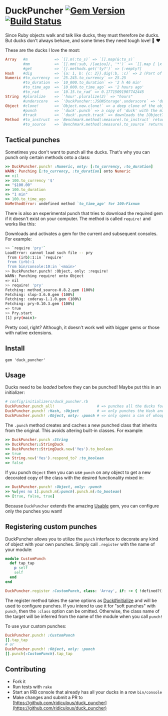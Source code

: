 # DuckPuncher [![Gem Version](https://badge.fury.io/rb/duck_puncher.svg)](http://badge.fury.io/rb/duck_puncher)  [![Build Status](https://travis-ci.org/ridiculous/duck_puncher.svg)](https://travis-ci.org/ridiculous/duck_puncher)

Since Ruby objects walk and talk like ducks, they must therefore _be_ ducks. But ducks don't always behave, and some times they need
tough love! :punch: :heart:

These are the ducks I love the most:

```ruby
Array   #m            => `[].m(:to_s)` => `[].map(&:to_s)` 
        #mm           => `[].mm(:sub, /[aeiou]/, '*')` => `[].map { |x| x.sub(/[aeiou]/, '*') }` 
        #get          => `[].methods.get('ty?')` => [:empty?] 
Hash    #dig          => `{a: 1, b: {c: 2}}.dig(:b, :c)` => 2 (Part of standard lib in Ruby >= 2.3)
Numeric #to_currency  => `25.245.to_currency` => 25.25 
        #to_duration  => `10_000.to_duration` => '2 h 46 min'
        #to_time_ago  => `10_000.to_time_ago` => '2 hours ago'
        #to_rad       => `10.15.to_rad` => 0.17715091907742445
String  #pluralize    => `'hour'.pluralize(2)` => "hours"
        #underscore   => `'DuckPuncher::JSONStorage'.underscore` => 'duck_puncher/json_storage'
Object  #clone!       => `Object.new.clone!` => a deep clone of the object (using Marshal.dump)
        #punch        => `'duck'.punch` => a copy of 'duck' with the mixed String punches
        #track        => `'duck'.punch.track` => downloads the [ObjectTracker](https://github.com/ridiculous/object_tracker) gem if it's not available and starts tracking this object
Method  #to_instruct  => `Benchmark.method(:measure).to_instruct` returns the Ruby VM instruction sequence for the method
        #to_source    => `Benchmark.method(:measure).to_source` returns the method definition as a string
```

## Tactical punches

Sometimes you don't want to punch all the ducks. That's why you can punch only certain methods onto a class:

```ruby
>> DuckPuncher.punch! :Numeric, only: [:to_currency, :to_duration]
WARN: Punching [:to_currency, :to_duration] onto Numeric
=> nil
>> 100.to_currency '$'
=> "$100.00"
>> 100.to_duration
=> "1 min"
>> 100.to_time_ago
NoMethodError: undefined method `to_time_ago' for 100:Fixnum
```

There is also an experimental punch that tries to download the required gem if it doesn't exist on your computer. The
method is called `require!` and works like this:

Downloads and activates a gem for the current and subsequent consoles. For example:

```bash
>> `require 'pry'` 
LoadError: cannot load such file -- pry
 from (irb):1:in `require'
 from (irb):1
 from bin/console:10:in `<main>'
>> DuckPuncher.punch! :Object, only: :require!
WARN: Punching require! onto Object
=> nil
>> require! 'pry'
Fetching: method_source-0.8.2.gem (100%)
Fetching: slop-3.6.0.gem (100%)
Fetching: coderay-1.1.0.gem (100%)
Fetching: pry-0.10.3.gem (100%)
=> true
>> Pry.start
[1] pry(main)>
```

Pretty cool, right? Although, it doesn't work well with bigger gems or those with native extensions.

## Install

    gem 'duck_puncher'

## Usage

Ducks need to be _loaded_ before they can be punched! Maybe put this in an initializer:

```ruby
# config/initializers/duck_puncher.rb
DuckPuncher.punch_all!                   # => punches all the ducks forever
DuckPuncher.punch! :Hash, :Object        # => only punches the Hash and Object ducks
DuckPuncher.punch! :Object, only: :punch # => only opens a can of whoop ass! Define one method to rule them all
```

The `.punch` method creates and caches a new punched class that inherits from the original. This avoids altering built-in
classes. For example:

```ruby
>> DuckPuncher.punch :String
=> DuckPuncher::StringDuck
>> DuckPuncher::StringDuck.new('Yes').to_boolean
=> true
>> String.new('Yes').respond_to? :to_boolean
=> false
```

If you punch `Object` then you can use `punch` on any object to get a new decorated copy of the class with the desired
functionality mixed in:

```ruby
>> DuckPuncher.punch! :Object, only: :punch
>> %w[yes no 1].punch.m(:punch).punch.m(:to_boolean)
=> [true, false, true]
```

Because `DuckPuncher` extends the amazing [Usable](https://github.com/ridiculous/usable) gem, you can configure only the punches you want! 

## Registering custom punches

DuckPuncher allows you to utilize the `punch` interface to decorate any kind of object with your own punches. Simply call 
`.register` with the name of your module:

```ruby
module CustomPunch
  def tap_tap
    p self
    self
  end
end

DuckPuncher.register :CustomPunch, class: 'Array', if: -> { !defined?(::Rails) || Rails.env.development? } 
```

The register method takes the same options as [Duck#initialize](https://github.com/ridiculous/duck_puncher/blob/master/lib/duck_puncher/duck.rb#L11)
and will be used to configure punches. If you intend to use it for "soft punches" with `punch`, then the `:class` option can be omitted. 
Otherwise, the class name of the target will be inferred from the name of the module when you call `punch!`

To use your custom punches:

```ruby
DuckPuncher.punch! :CustomPunch
[].tap_tap
# or
DuckPuncher.punch! :Object, only: :punch
[].punch(:CustomPunch).tap_tap
```

## Contributing

* Fork it
* Run tests with `rake`
* Start an IRB console that already has all your ducks in a row `bin/console`
* Make changes and submit a PR to [https://github.com/ridiculous/duck_puncher](https://github.com/ridiculous/duck_puncher)
